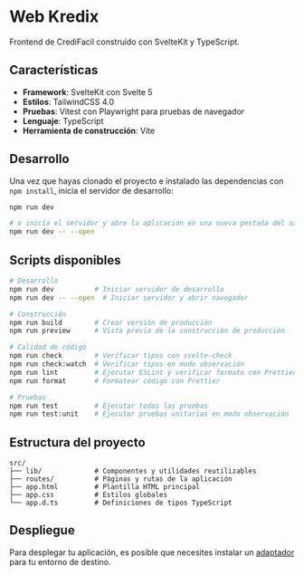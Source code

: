 # Web Kredix

Frontend de CrediFacil construido con SvelteKit y TypeScript.

## Características

- **Framework**: SvelteKit con Svelte 5
- **Estilos**: TailwindCSS 4.0
- **Pruebas**: Vitest con Playwright para pruebas de navegador
- **Lenguaje**: TypeScript
- **Herramienta de construcción**: Vite

## Desarrollo

Una vez que hayas clonado el proyecto e instalado las dependencias con `npm install`, inicia el servidor de desarrollo:

```sh
npm run dev

# o inicia el servidor y abre la aplicación en una nueva pestaña del navegador
npm run dev -- --open
```

## Scripts disponibles

```sh
# Desarrollo
npm run dev          # Iniciar servidor de desarrollo
npm run dev -- --open  # Iniciar servidor y abrir navegador

# Construcción
npm run build        # Crear versión de producción
npm run preview      # Vista previa de la construcción de producción

# Calidad de código
npm run check        # Verificar tipos con svelte-check
npm run check:watch  # Verificar tipos en modo observación
npm run lint         # Ejecutar ESLint y verificar formato con Prettier
npm run format       # Formatear código con Prettier

# Pruebas
npm run test         # Ejecutar todas las pruebas
npm run test:unit    # Ejecutar pruebas unitarias en modo observación
```

## Estructura del proyecto

```
src/
├── lib/             # Componentes y utilidades reutilizables
├── routes/          # Páginas y rutas de la aplicación
├── app.html         # Plantilla HTML principal
├── app.css          # Estilos globales
└── app.d.ts         # Definiciones de tipos TypeScript
```

## Despliegue

Para desplegar tu aplicación, es posible que necesites instalar un [adaptador](https://svelte.dev/docs/kit/adapters) para tu entorno de destino.
